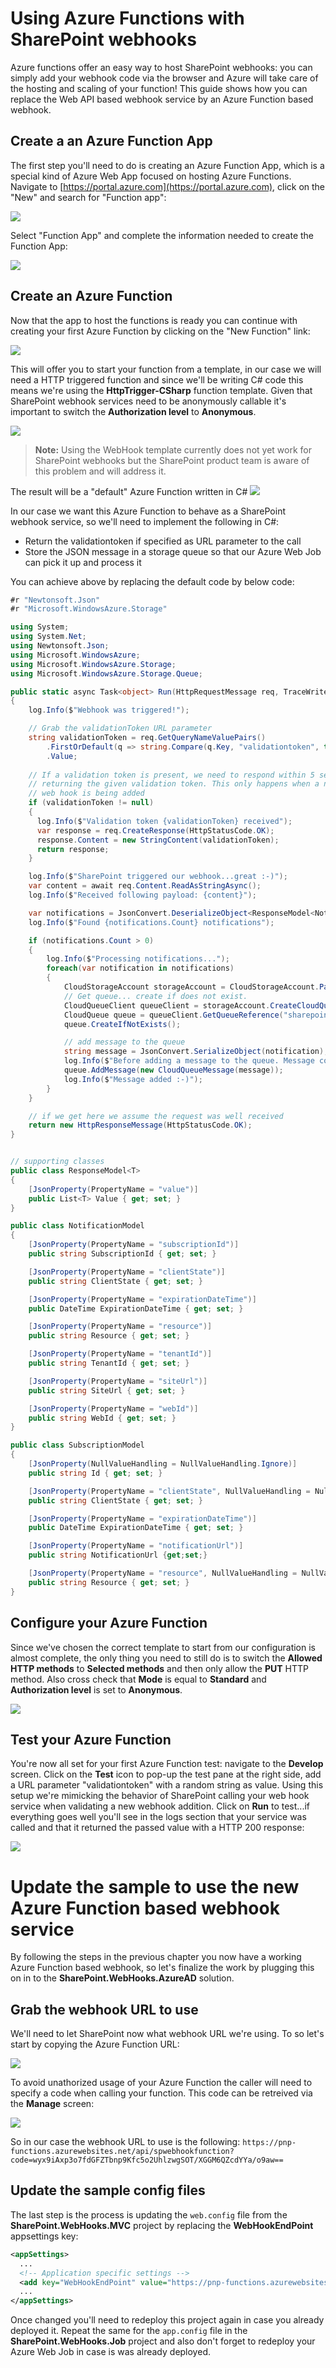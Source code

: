 # Using Azure Functions with SharePoint webhooks #
Azure functions offer an easy way to host SharePoint webhooks: you can simply add your webhook code via the browser and Azure will take care of the hosting and scaling of your function! This guide shows how you can replace the Web API based webhook service by an Azure Function based webhook.

## Create a an Azure Function App
The first step you'll need to do is creating an Azure Function App, which is a special kind of Azure Web App focused on hosting Azure Functions. Navigate to [https://portal.azure.com](https://portal.azure.com), click on the "New" and search for "Function app":

![](http://i.imgur.com/Zf6fucI.png)

Select "Function App" and complete the information needed to create the Function App:

![](http://i.imgur.com/URQRVAg.png)

## Create an Azure Function
Now that the app to host the functions is ready you can continue with creating your first Azure Function by clicking on the "New Function" link:

![](http://i.imgur.com/dANVYv1.png)

This will offer you to start your function from a template, in our case we will need a HTTP triggered function and since we'll be writing C# code this means we're using the **HttpTrigger-CSharp** function template. Given that SharePoint webhook services need to be anonymously callable it's important to switch the **Authorization level** to **Anonymous**.

![](http://i.imgur.com/RCKIxMr.png)

>**Note:**
>Using the WebHook template currently does not yet work for SharePoint webhooks but the SharePoint product team is aware of this problem and will address it.

The result will be a "default" Azure Function written in C#
![](http://i.imgur.com/HDBPG8a.png)

In our case we want this Azure Function to behave as a SharePoint webhook service, so we'll need to implement the following in C#:
- Return the validationtoken if specified as URL parameter to the call
- Store the JSON message in a storage queue so that our Azure Web Job can pick it up and process it

You can achieve above by replacing the default code by below code:

```C#
#r "Newtonsoft.Json"
#r "Microsoft.WindowsAzure.Storage"

using System;
using System.Net;
using Newtonsoft.Json;
using Microsoft.WindowsAzure;
using Microsoft.WindowsAzure.Storage;
using Microsoft.WindowsAzure.Storage.Queue;

public static async Task<object> Run(HttpRequestMessage req, TraceWriter log)
{
    log.Info($"Webhook was triggered!");

    // Grab the validationToken URL parameter
    string validationToken = req.GetQueryNameValuePairs()
        .FirstOrDefault(q => string.Compare(q.Key, "validationtoken", true) == 0)
        .Value;
    
    // If a validation token is present, we need to respond within 5 seconds by  
    // returning the given validation token. This only happens when a new 
    // web hook is being added
    if (validationToken != null)
    {
      log.Info($"Validation token {validationToken} received");
      var response = req.CreateResponse(HttpStatusCode.OK);
      response.Content = new StringContent(validationToken);
      return response;
    }

    log.Info($"SharePoint triggered our webhook...great :-)");
    var content = await req.Content.ReadAsStringAsync();
    log.Info($"Received following payload: {content}");

    var notifications = JsonConvert.DeserializeObject<ResponseModel<NotificationModel>>(content).Value;
    log.Info($"Found {notifications.Count} notifications");

    if (notifications.Count > 0)
    {
        log.Info($"Processing notifications...");
        foreach(var notification in notifications)
        {
            CloudStorageAccount storageAccount = CloudStorageAccount.Parse("DefaultEndpointsProtocol=https;AccountName=webhookdemo;AccountKey=5qQay3ufsy+8M9D+0T95JF/SGfoFYfALlnLzryKMJr3yGPg4YUqPtOIC2cDXRJ753L2PaVEstFtCGF6v4uWq4A==");
            // Get queue... create if does not exist.
            CloudQueueClient queueClient = storageAccount.CreateCloudQueueClient();
            CloudQueue queue = queueClient.GetQueueReference("sharepointlistwebhookeventazuread");
            queue.CreateIfNotExists();

            // add message to the queue
            string message = JsonConvert.SerializeObject(notification);
            log.Info($"Before adding a message to the queue. Message content: {message}");
            queue.AddMessage(new CloudQueueMessage(message));
            log.Info($"Message added :-)");
        }
    }

    // if we get here we assume the request was well received
    return new HttpResponseMessage(HttpStatusCode.OK);
}


// supporting classes
public class ResponseModel<T>
{
    [JsonProperty(PropertyName = "value")]
    public List<T> Value { get; set; }
}

public class NotificationModel
{
    [JsonProperty(PropertyName = "subscriptionId")]
    public string SubscriptionId { get; set; }

    [JsonProperty(PropertyName = "clientState")]
    public string ClientState { get; set; }

    [JsonProperty(PropertyName = "expirationDateTime")]
    public DateTime ExpirationDateTime { get; set; }

    [JsonProperty(PropertyName = "resource")]
    public string Resource { get; set; }

    [JsonProperty(PropertyName = "tenantId")]
    public string TenantId { get; set; }

    [JsonProperty(PropertyName = "siteUrl")]
    public string SiteUrl { get; set; }

    [JsonProperty(PropertyName = "webId")]
    public string WebId { get; set; }
}

public class SubscriptionModel
{
    [JsonProperty(NullValueHandling = NullValueHandling.Ignore)]
    public string Id { get; set; }

    [JsonProperty(PropertyName = "clientState", NullValueHandling = NullValueHandling.Ignore)]
    public string ClientState { get; set; }

    [JsonProperty(PropertyName = "expirationDateTime")]
    public DateTime ExpirationDateTime { get; set; }

    [JsonProperty(PropertyName = "notificationUrl")]
    public string NotificationUrl {get;set;}

    [JsonProperty(PropertyName = "resource", NullValueHandling = NullValueHandling.Ignore)]
    public string Resource { get; set; }
}
```

## Configure your Azure Function
Since we've chosen the correct template to start from our configuration is almost complete, the only thing you need to still do is to switch the **Allowed HTTP methods** to **Selected methods** and then only allow the **PUT** HTTP method. Also cross check that **Mode** is equal to **Standard** and **Authorization level** is set to **Anonymous**.

![](http://i.imgur.com/5ck0woP.png)

## Test your Azure Function
You're now all set for your first Azure Function test: navigate to the **Develop** screen. Click on the **Test** icon to pop-up the test pane at the right side, add a URL parameter "validationtoken" with a random string as value. Using this setup we're mimicking the behavior of SharePoint calling your web hook service when validating a new webhook addition. Click on **Run** to test...if everything goes well you'll see in the logs section that your service was called and that it returned the passed value with a HTTP 200 response:

![](http://i.imgur.com/ZTZto1l.png)

# Update the sample to use the new Azure Function based webhook service
By following the steps in the previous chapter you now have a working Azure Function based webhook, so let's finalize the work by plugging this on in to the **SharePoint.WebHooks.AzureAD** solution. 

## Grab the webhook URL to use
We'll need to let SharePoint now what webhook URL we're using. To so let's start by copying the Azure Function URL:

![](http://i.imgur.com/GkKzisB.png)

To avoid unathorized usage of your Azure Function the caller will need to specify a code when calling your function. This code can be retreived via the **Manage** screen:

![](http://i.imgur.com/UkfMtyp.png)

So in our case the webhook URL to use is the following: `https://pnp-functions.azurewebsites.net/api/spwebhookfunction?code=wyx9iAxp3o7fdGFZTbnp9Kfc5o2UhlzwgSOT/XGGM6QZcdYYa/o9aw==`

## Update the sample config files
The last step is the process is updating the `web.config` file from the **SharePoint.WebHooks.MVC** project by replacing the **WebHookEndPoint** appsettings key:
```XML
<appSettings>
  ...
  <!-- Application specific settings -->
  <add key="WebHookEndPoint" value="https://pnp-functions.azurewebsites.net/api/spwebhookfunction?code=wyx9iAxp3o7fdGFZTbnp9Kfc5o2UhlzwgSOT/XGGM6QZcdYYa/o9aw==" />
  ...
</appSettings>
```

Once changed you'll need to redeploy this project again in case you already deployed it. Repeat the same for the `app.config` file in the **SharePoint.WebHooks.Job** project and also don't forget to redeploy your Azure Web Job in case is was already deployed.



